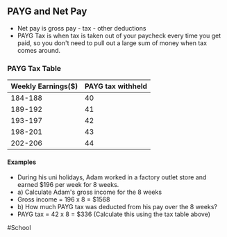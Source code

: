 ## PAYG and Net Pay
- Net pay is gross pay - tax - other deductions
- PAYG Tax is when tax is taken out of your paycheck every time you get paid, so you don't need to pull out a large sum of money when tax comes around.

### PAYG Tax Table
| **Weekly Earnings($)** | **PAYG tax withheld** |
| ---------------------- | --------------------- |
| 184-188                | 40                    |
| 189-192                | 41                    |
| 193-197                | 42                    |
| 198-201                | 43                    |
| 202-206                | 44                    |

#### Examples
- During his uni holidays, Adam worked in a factory outlet store and earned $196 per week for 8 weeks.
- a) Calculate Adam's gross income for the 8 weeks
- Gross income = 196 x 8 = $1568
- b) How much PAYG tax was deducted from his pay over the 8 weeks?
- PAYG tax = 42 x 8 = $336 (Calculate this using the tax table above)

#School